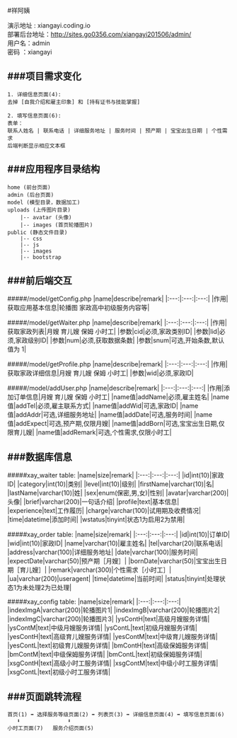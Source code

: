 #祥阿姨

演示地址 : xiangayi.coding.io  
部署后台地址：http://sites.go0356.com/xiangayi201506/admin/  
用户名：admin   
密码  ：xiangayi

###项目需求变化
---
```
1. 详细信息页面(4):
去掉 [自我介绍和雇主印象] 和 [持有证书与技能掌握]
```
```
2. 填写信息页面(6):
表单：
联系人姓名 | 联系电话 | 详细服务地址 | 服务时间 | 预产期 | 宝宝出生日期 | 个性需求
后端判断显示相应文本框
```

###应用程序目录结构
---
```
home (前台页面)
admin (后台页面)
model (模型目录，数据加工)
uploads (上传图片目录)
    |-- avatar (头像)
    |-- images (首页轮播图片)
public (静态文件目录)
    |-- css
    |-- js
    |-- images
    |-- bootstrap
```

###前后端交互
---
#####/model/getConfig.php
|name|describe|remark|
|:---:|:---:|:---:|
|作用|获取应用基本信息|轮播图 家政高中初级服务内容等|

#####/model/getWaiter.php
|name|describe|remark|
|:---:|:---:|:---:|
|作用|获取家政列表|月嫂 育儿嫂 保姆 小时工|
|参数|cid|必须,家政类别ID|
|参数|lid|必须,家政级别ID|
|参数|num|必须,获取数据条数|
|参数|snum|可选,开始条数,默认值为 1|

#####/model/getProfile.php
|name|describe|remark|
|:---:|:---:|:---:|
|作用|获取家政详细信息|月嫂 育儿嫂 保姆 小时工|
|参数|wid|必须,家政ID|

#####/model/addUser.php
|name|describe|remark|
|:---:|:---:|:---:|
|作用|添加订单信息|月嫂 育儿嫂 保姆 小时工|
|name值|addName|必须,雇主姓名|
|name值|addTel|必须,雇主联系方式|
|name值|addWid|可选,家政ID|
|name值|addAddr|可选,详细服务地址|
|name值|addDate|可选,服务时间|
|name值|addExpect|可选,预产期,仅限月嫂|
|name值|addBorn|可选,宝宝出生日期,仅限育儿嫂|
|name值|addRemark|可选,个性需求,仅限小时工|

###数据库信息
---
#####xay_waiter table:
|name|size|remark|
|:---:|:---:|:---:|
|id|int(10)|家政ID|
|category|int(10)|类别|
|level|int(10)|级别|
|firstName|varchar(10)|名|
|lastName|varchar(10)|姓|
|sex|enum(保密,男,女)|性别|
|avatar|varchar(200)|头像|
|brief|varchar(200)|一句话介绍|
|profile|text|基本信息|
|experience|text|工作履历|
|charge|varchar(100)|试用期及收费情况|
|time|datetime|添加时间|
|wstatus|tinyint|状态1为启用2为禁用|

#####xay_order table:
|name|size|remark|
|:---:|:---:|:---:|
|id|int(10)|订单ID|
|wid|int(10)|家政ID|
|name|varchar(10)|雇主姓名|
|tel|varchar(20)|联系电话|
|address|varchar(100)|详细服务地址|
|date|varchar(100)|服务时间|
|expectDate|varchar(50)|预产期［月嫂］|
|bornDate|varchar(50)|宝宝出生日期［育儿嫂］|
|remark|varchar(300)|个性需求［小时工］|
|ua|varchar(200)|useragent|
|time|datetime|当前时间|
|status|tinyint|处理状态1为未处理2为已处理|

#####xay_config table:
|name|size|remark|
|:---:|:---:|:---:|
|indexImgA|varchar(200)|轮播图片1|
|indexImgB|varchar(200)|轮播图片2|
|indexImgC|varchar(200)|轮播图片3|
|ysContH|text|高级月嫂服务详情|
|ysContM|text|中级月嫂服务详情|
|ysContL|text|初级月嫂服务详情|
|yesContH|text|高级育儿嫂服务详情|
|yesContM|text|中级育儿嫂服务详情|
|yesContL|text|初级育儿嫂服务详情|
|bmContH|text|高级保姆服务详情|
|bmContM|text|中级保姆服务详情|
|bmContL|text|初级保姆服务详情|
|xsgContH|text|高级小时工服务详情|
|xsgContM|text|中级小时工服务详情|
|xsgContL|text|初级小时工服务详情|

###页面跳转流程
---
```
首页(1) ➡ 选择服务等级页面(2) ➡ 列表页(3) ➡ 详细信息页面(4) ➡ 填写信息页面(6)
   ⬇️               ⬇️
小时工页面(7)   服务介绍页面(5)
```